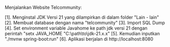 Menjalankan Website Telcommunity:

[1]. Menginstal JDK Versi 21 yang dilampirkan di dalam folder "Lain - lain"
[2]. Membuat database dengan nama "telcommunity"
[3]. Import SQL Dump
[4]. Set environment variable Javahome ke path jdk versi 21 dengan perintah "setx JAVA_HOME "C:\path\to\jdk-21.x.x"
[5]. Kemudian inputkan "./mvnw spring-boot:run"
[6]. Aplikasi berjalan di http://localhost:8080
